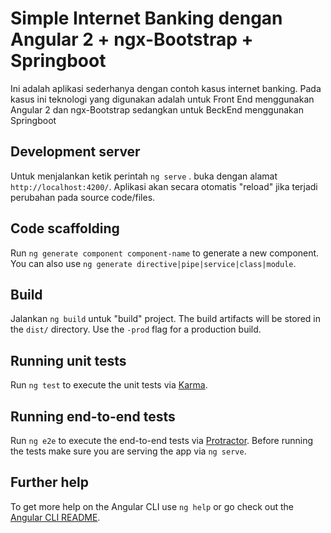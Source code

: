 # Simple Internet Banking dengan Angular 2 + ngx-Bootstrap + Springboot

Ini adalah aplikasi sederhanya dengan contoh kasus internet banking. Pada kasus ini teknologi yang digunakan adalah untuk Front End menggunakan Angular 2 dan ngx-Bootstrap sedangkan untuk BeckEnd menggunakan Springboot

## Development server

Untuk menjalankan ketik perintah `ng serve` . buka dengan alamat `http://localhost:4200/`. Aplikasi akan secara otomatis "reload" jika terjadi perubahan pada source code/files.

## Code scaffolding

Run `ng generate component component-name` to generate a new component. You can also use `ng generate directive|pipe|service|class|module`.

## Build

Jalankan `ng build` untuk "build" project. The build artifacts will be stored in the `dist/` directory. Use the `-prod` flag for a production build.

## Running unit tests

Run `ng test` to execute the unit tests via [Karma](https://karma-runner.github.io).

## Running end-to-end tests

Run `ng e2e` to execute the end-to-end tests via [Protractor](http://www.protractortest.org/).
Before running the tests make sure you are serving the app via `ng serve`.

## Further help

To get more help on the Angular CLI use `ng help` or go check out the [Angular CLI README](https://github.com/angular/angular-cli/blob/master/README.md).
